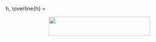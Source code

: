 
h, \overline{h} = <p align="center"><img src="/LatexSourceCodes/tex/5a4e161d41edb918dbb55a6dd9b5382e.svg?invert_in_darkmode&sanitize=true" align=middle width=271.6148622pt height=51.393472349999996pt/></p>

